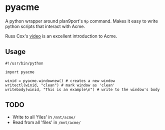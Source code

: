 # pyacme

A python wrapper around plan9port's `9p` command. Makes it easy to write
python scripts that interact with Acme.

Russ Cox's [video](https://www.youtube.com/watch?v=dP1xVpMPn8M) is
an excellent introduction to Acme.

## Usage

```
#!/usr/bin/python

import pyacme

winid = pyacme.windownew() # creates a new window
writectl(winid, "clean") # mark window as 'clean'
writebody(winid, "This is an example\n") # write to the window's body
```

## TODO

- Write to all 'files' in `/mnt/acme/`
- Read from all 'files' in `/mnt/acme/`

